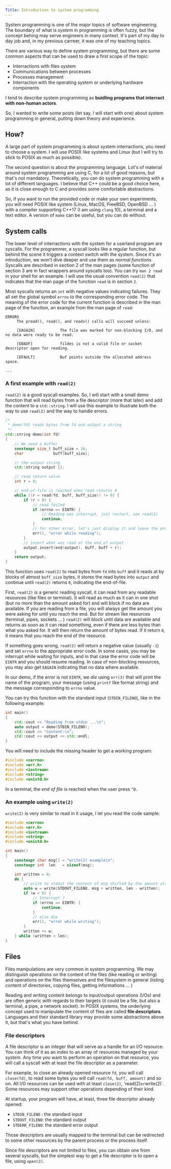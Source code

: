 ```yaml
---
Title: Introduction to system programming
---
```


System programming is one of the major topics of software engineering. The boundary of what is _system_ in
programming is often fuzzy, but the concept behing may serve engineers in many context. It's part of my day to day
job and, in my previous carreer, it was one of my teaching topics.

There are various way to define system programming, but there are some common aspects that can be used to draw a
first scope of the topic:

* Interractions with files system
* Communications between processes
* Processes management
* Interraction with the operating system or underlying hardware components

I tend to describe system programming as **buidling programs that interract with non-human actors**.

So, I wanted to write some posts (let say, I will start with one) about system programming in general, putting down
theory and experience.

## How?

A large part of system programming is about system interractions, you need to choose a system. I will use POSIX
like systems and Linux (but I will try to stick to POSIX as much as possible).

The second question is about the programming language. Lot's of material around system programming are using C, for
a lot of good reasons, but that's not mandatory. Theoretically, you can do system programming with a lot of
different languages. I believe that C++ could be a good choice here, as it is close enough to C and provides some
comfortable abstractions.

So, if you want to run the provided code or make your own experiments, you will need POSIX like system (Linux,
MacOS, FreeBSD, OpenBSD ... ) with a compiler supporting C++17 (I am using `clang` 10), a terminal and a text editor.
A version of `make` can be useful, but you can do without.

## System calls

The lower level of interractions with the system for a userland program are syscalls. For the programmer, a syscall
looks like a regular function, but behind the scene it triggers a context switch with the system. Since it's an
introduction, we won't dive deeper and use them as _normal functions_. Syscalls are described in section 2 of the
man pages (some function of section 3 are in fact wrappers around syscalls too). You can try `man 2 read` in your
shell for an example. I will use the usual convention `read(2)` that indicates that the man page of the function
`read` is in section `2`.

Most syscalls returns an `int` with negative values indicating failures. They all set the global symbol `errno` to
the corresponding error code. The meaning of the error code for the current function is described in the man page
of the function, an example from the man page of `read`:

```
ERRORS
     The pread(), read(), and readv() calls will succeed unless:

     [EAGAIN]           The file was marked for non-blocking I/O, and no data were ready to be read.

     [EBADF]            fildes is not a valid file or socket descriptor open for reading.

     [EFAULT]           Buf points outside the allocated address space.

...
```

### A first example with `read(2)`

`read(2)` is a good syscall examples. So, I will start with a small demo function that will read bytes from a file
descriptor (more that later) and add the content to a `std::string`. I will use this example to illustrate both the
way to use `read(2)` and the way to handle errors.

```c++
/*
 * demo(fd) reads bytes from fd and output a string
 */
std::string demo(int fd)
{
    // We need a buffer
    constexpr size_t buff_size = 16;
    char             buff[buff_size];

    // the output string
    std::string output {};

    // read return value
    int r = 0;

    // end-of-file is reached when read returns 0
    while ((r = read(fd, buff, buff_size)) != 0) {
        if (r < 0) {
            // read failed
            if (errno == EINTR) {
                // Reading was interrupt, just restart, see read(2)
                continue;
            }
            // for other error, let's just display it and leave the program
            err(1, "error while reading");
        }
        // insert what was read at the end of output
        output.insert(end(output), buff, buff + r);
    }
    return output;
}
```

This function uses `read(2)` to read bytes from `fd` into `buff` and it reads at by blocks of atmost `buff_size`
bytes, it stores the read bytes into `output` and continue until `read(2)` returns `0`, indicating the end-of-file.

First, `read(2)` is a generic reading syscall, it can read from any readable resources (like files or terminal). It
will read as much as it can in one shot (but no more than the amount asked for) and will block if no data are
available. If you are reading from a file, you will always get the amount you were asking for until you reach the
end. But for stream like resources (terminal, pipes, sockets ... ) `read(2)` will block until data are available
and returns as soon as it can read something, even if there are less bytes than what you asked for. It will then
return the amount of bytes read. If it return `0`, it means that you reach the end of the resource.

If something goes wrong, `read(2)` will return a negative value (usually `-1`) and set `errno` to the appropriate
error code. In some cases, you may be interrupt while waiting for inputs, and in that case the error code will be
`EINTR` and you should resume reading. In case of non-blocking resources, you may also get `EAGAIN` indicating that
no data where available.

In our demo, if the error is not `EINTR`, we _die_ using `err(3)` that will print the name of the program, your
message (using `printf` like format string) and the message corresponding to `errno` value.

You can try this function with the standard input (`STDIN_FILENO`), like in the following example:

```c++
int main()
{
    std::cout << "Reading from stdin ...\n";
    auto output = demo(STDIN_FILENO);
    std::cout << "Content:\n";
    std::cout << output << std::endl;
}
```

You will need to include the missing header to get a working program:

```c++
#include <cerrno>
#include <err.h>
#include <iostream>
#include <string>
#include <unistd.h>
```

In a terminal, the _end of file_ is reached when the user press `^D`.

### An example using `write(2)`

`write(2)` is very similar to read in it usage, I let you read the code sample:

```c++
#include <cerrno>
#include <err.h>
#include <iostream>
#include <string>
#include <unistd.h>

int main()
{
    constexpr char msg[] = "write(2) example\n";
    constexpr int  len   = sizeof(msg);

    int written = 0;
    do {
        // write to stdout the content of msg shifted by the amount already written
        auto w = write(STDOUT_FILENO, msg + written, len - written);
        if (w < 0) {
            // Interrupt ?
            if (errno == EINTR) {
                continue;
            }
            // else die
            err(1, "error while writing");
        }
        written += w;
    } while (written < len);
}
```

## Files

Files manipulations are very common in system programming. We may distinguish operations on the content of the files
(like reading or writing) and operations on the files themselves and the filesystem in general (listing content of
directories, copying files, getting informations ... )

Reading and writing content belongs to input/output operations (I/Os) and are often generic with regards to their
targets (it could be a file, but also a terminal, a pipe, a network socket). In POSIX systems, the underlying
concept used to manipulate the content of files are called **file descriptors**. Languages and their standard
library may provide some abstractions above it, but that's what you have behind.

### File descriptors

A file descriptor is an integer that will serve as a handle for an I/O resource. You can think of it as an index to
an array of resources managed by your system. Any time you want to perform an operation on that resource, you will
call a syscall with at least the file descriptor as a parameter.

For example, to close an already opened resource `fd`, you will call `close(fd)`, to read some bytes you will call
`read(fd, buff, amount)` and so on. All I/O resources can be used with at least `close(2)`, 'read(2)` or
`write(2)`. Some resources may support other operations depending of their kind.

At startup, your program will have, at least, three file descriptor already opened:
* `STDIN_FILENO` : the standard input
* `STDOUT_FILENO`: the standard output
* `STDERR_FILENO`: the standard error output

Those descriptors are usually mapped to the terminal but can be redirected to some other resources by the parent
process or the process itself.

Since file descriptors are not limited to files, you can obtain one from several syscalls, but the simplest way to
get a file descriptor is to open a file, using `open(2)`.


